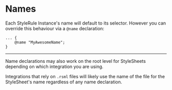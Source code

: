 # Names

Each StyleRule Instance's name will default to its selector. However you can override this behaviour via a `@name` declaration:
```rsml
... {
    @name "MyAwesomeName";
}
```

- - -

Name declarations may also work on the root level for StyleSheets depending on which integration you are using.


Integrations that rely on `.rsml` files will likely use the name of the file for the StyleSheet's name regardless of any name declaration.